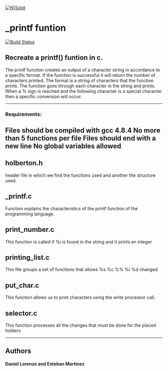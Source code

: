 [![N|Solid](https://www.holbertonschool.com/holberton-logo.png)](https://www.holbertonschool.com/holberton-logo.png)
# _printf funtion 
[![Build Status](https://travis-ci.org/joemccann/dillinger.svg?branch=master)](https://travis-ci.org/joemccann/dillinger)
## Recreate a printf() funtion in c.
The printf function creates an output of a character string in
accordance to a specific format. If the function is successful it will
return the number of characters printed. The format is a string of
characters that the function prints. The function goes through each
character in the string and prints. When a % sign is reached and the
following character is a special character then a specific conversion
will occur.

 ------------------------------------------------------------------------------------
### Requirements:
Files should be compiled with gcc 4.8.4
No more than 5 functions per file
Files should end with a new line
No global variables allowed
 ------------------------------------------------------------------------------------
## holberton.h
header file in which we find the functions used and another the structure used.
## _printf.c
Function explains the characteristics of the printf function of the programming language.
## print_number.c
This function is called if %i is found in the string and it prints an integer

## printing_list.c
This file groups a set of functions that allows %s %c %% %i %d changed 
## put_char.c
This function allows us to print characters using the write processor call.

## selector.c
This function processes all the changes that must be done for the placed holders

-------------------------------------------------------------------------------------
## Authors
#### Daniel Lorenzo and Esteban Martinez  
